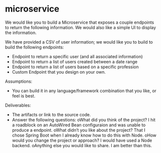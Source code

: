# microservice

We would like you to build a Microservice that exposes a couple endpoints to
return the following information. We would also like a simple UI to display the
information. 

We have provided a CSV of user information; we would like you to build to 
build the following endpoints: 
- Endpoint to return a specific user (and all associated information)
- Endpoint to return a list of users created between a date range
- Endpoint to return a list of users based on a specific profession
- Custom Endpoint that you design on your own. 

Assumptions: 
- You can build it in any language/framework combination that you like, 
or feel is best. 

Deliverables: 
- The artifacts or link to the source code. 
- Answer the following questions: 
oWhat did you think of the project? I hit a roadblock on an AutoWired Bean configuraion and was unable to produce a endpoint.
oWhat didn’t you like about the project? That I chose Spring Boot when I already know how to do this with Node.
oHow would you change the project or approach? I would have used a Node backend.
oAnything else you would like to share. I am better than this.
